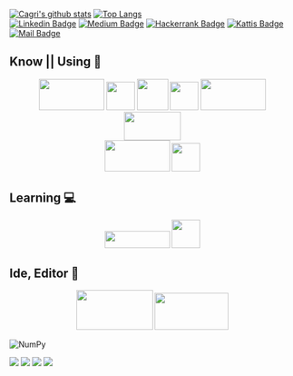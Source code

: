 <!--
      [![Cagri's github stats](https://github-readme-stats.vercel.app/api?username=esencgr&show_icons=true&theme=tokyonight&hide=prs)](https://github.com/esncgr/github-readme-stats)
-->

[![Cagri's github stats](https://github-readme-stats.vercel.app/api?username=esencgr&show_icons=true&theme=tokyonight)](https://github.com/esncgr/github-readme-stats)
[![Top Langs](https://github-readme-stats.vercel.app/api/top-langs/?username=esencgr&langs_count=9&hide=javascript,html,css,assembly&layout=compact&theme=tokyonight)](https://github.com/esencgr/github-readme-stats)   
[![Linkedin Badge](https://img.shields.io/badge/linkedin-blue?style=for-the-badge&logo=linkedin)](https://www.linkedin.com/in/%C3%A7a%C4%9Fr%C4%B1-esen-b0aa93109/) 
[![Medium Badge](https://img.shields.io/badge/medium-gray?style=for-the-badge&logo=Medium)](https://medium.com/cgresen)
[![Hackerrank Badge](https://img.shields.io/badge/hackerrank-black?style=for-the-badge&logo=Hackerrank)](https://www.hackerrank.com/esencgr)
[![Kattis Badge](https://img.shields.io/badge/kattis%20tr%20ranking-darkgreen?style=for-the-badge&logo=Kattis)](https://open.kattis.com/countries/TUR) 
[![Mail Badge](https://img.shields.io/badge/esencgr@gmail.com-c14438?style=for-the-badge&logo=Gmail&logoColor=white&link=mailto:esencgr@gmail.com)](mailto:esencgr@gmail.com)


<!--
<p align="center">
  <img src="https://devicons.github.io/devicon/devicon.git/icons/python/python-original.svg" alt="python" width="55" height="55"/> 
  <img src="https://devicons.github.io/devicon/devicon.git/icons/c/c-original.svg" alt="c" width="55" height="55"/> 
  <img src="https://devicons.github.io/devicon/devicon.git/icons/cplusplus/cplusplus-original.svg" alt="cplusplus" width="55" height="55"/> 
  <img src="https://www.vectorlogo.zone/logos/git-scm/git-scm-icon.svg" alt="git" width="55" height="55"/> 
  <img src="https://devicons.github.io/devicon/devicon.git/icons/linux/linux-original.svg" alt="linux" width="55" height="55"/> 
  <img src="https://devicons.github.io/devicon/devicon.git/icons/ubuntu/ubuntu-plain.svg" alt="ubuntu" width="55" height="55"/> 
</p>
-->


## Know || Using :brain:

<p align="center">
      <code><a href="https://www.python.org/" target="_blank"><img height="55" width="115"src="https://www.vectorlogo.zone/logos/python/python-ar21.svg"></a></code>
      <code><a href="https://isocpp.org/" target="_blank"><img height="50" width="50" src="https://cdn.iconscout.com/icon/free/png-512/c-programming-569564.png"></a></code>
      <code><a href="https://isocpp.org/" target="_blank"><img height="55" width="55" src="https://ih1.redbubble.net/image.416406974.0438/st,small,845x845-pad,1000x1000,f8f8f8.u4.jpg"></a></code>
      <code><a href="https://www.mathworks.com/products/matlab.html" target="_blank"><img height="50" src="https://encrypted-tbn0.gstatic.com/images?q=tbn:ANd9GcTF7adI9nP8nwhZsmyuU5tfqI7-oE7py077LQ&usqp=CAU"></a></code>
      <code><a href="https://www.linuxfoundation.org/" target="_blank"><img height="55" width="115"src="https://afraaltayer.files.wordpress.com/2014/03/logo-linux.png"></a></code>
      <code><a href="https://git-scm.com/" target="_blank"><img height="50" width="100" src="https://www.vectorlogo.zone/logos/git-scm/git-scm-ar21.svg"></a></code>   
      <br>
      <code><a href="https://stackoverflow.com/" target="_blank"><img height="55" width ="115" src="https://www.vectorlogo.zone/logos/stackoverflow/stackoverflow-ar21.svg"></a></code>
      <code><a href="https://google.com/" target="_blank"><img height="50" src="https://www.vectorlogo.zone/logos/google/google-ar21.svg"></a></code>
</p>


## Learning :computer:
<p align="center">     
    <!--  <code><a href="https://www.opencv.org/" target="_blank"><img height="55" width="110" src="https://www.vectorlogo.zone/logos/opencv/opencv-ar21.svg"></a></code> -->
      <code><a href="https://www.selenium.dev/" target="_blank"><img height="30" width="115"src="https://www.selenium.dev/images/selenium_logo_large.png"></a></code>  
      <code><a href="https://pandas.pydata.org/" target="_blank"><img height="50" src="https://upload.wikimedia.org/wikipedia/commons/e/ed/Pandas_logo.svg"></a></code>
      <!--
      <code><a href="https://www.matplotlib.org/" target="_blank"><img height="55" width="115"  src="https://matplotlib.org/_static/logo2_compressed.svg"></a></code>-->
 </p>
 
 ## Ide, Editor :briefcase:
<p align="center">     
      <code><a href="https://code.visualstudio.com" target="_blank"><img height="70" width ="135" src="https://www.vectorlogo.zone/logos/visualstudio_code/visualstudio_code-ar21.svg"></a></code> 
      <code><a href="https://www.jupyter.org/" target="_blank"><img height="65" width ="130" src="https://www.vectorlogo.zone/logos/jupyter/jupyter-ar21.svg"></a></code>

</p>

 <!--

      <code><a href="https://www.numpy.org/" target="_blank"><img height="50" width="50" src="https://user-images.githubusercontent.com/50221806/86498193-96dbe380-bd39-11ea-8adf-35606778f6a9.png"></a></code>
      <code><a href="https://scikit-learn.org/" target="_blank"><img height="50" src="https://upload.wikimedia.org/wikipedia/commons/0/05/Scikit_learn_logo_small.svg"></a></code>
      <code><a href="https://www.tensorflow.org/" target="_blank"><img height="50" src="https://www.vectorlogo.zone/logos/tensorflow/tensorflow-ar21.svg"></a></code>
      <code><a href="https://keras.io/" target="_blank"><img height="45" src="https://keras.io/img/logo.png"></a></code>
      <code><a href="https://www.sqlite.org/index.html" target="_blank"><img height="50" src="https://www.vectorlogo.zone/logos/sqlite/sqlite-ar21.svg"></a></code>
-->
<img alt="NumPy" src="https://img.shields.io/badge/numpy%20-%23013243.svg?&style=for-the-badge&logo=numpy&logoColor=white" />

[![](https://github-readme-stats.vercel.app/api/pin/?username=esencgr&repo=Python_Basic_Data_Projects&about=v1)](https://github.com/esencgr/Python_Basic_Data_Projects)
[![](https://github-readme-stats.vercel.app/api/pin/?username=esencgr&repo=Cpp_Arduino_Basics_and_Projects&about=v1)](https://github.com/esencgr/Cpp_Arduino_Basics_and_Projects)
[![](https://github-readme-stats.vercel.app/api/pin/?username=esencgr&repo=Matlab_Image_Processing_Projects&about=v1)](https://github.com/esencgr/Matlab_Image_Processing_Projects)
[![](https://github-readme-stats.vercel.app/api/pin/?username=esencgr&repo=Introduction_to_Statistics&about=v0)](https://github.com/esencgr/Introduction_to_Statistics)


